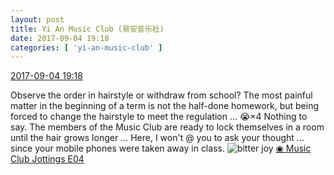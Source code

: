 ```yaml
---
layout: post
title: Yi An Music Club (易安音乐社)
date: 2017-09-04 19:18
categories: [ 'yi-an-music-club' ]
---
```


<div class="weibo-info">
  <a href="http://weibo.com/6094546964/FkhrRngFz">2017-09-04 19:18</a>
</div>

Observe the order in hairstyle or withdraw from school? The most painful matter in the beginning of a term is not the half-done homework, but being forced to change the hairstyle to meet the regulation … :sob:×4 Nothing to say. The members of the Music Club are ready to lock themselves in a room until the hair grows longer … Here, I won't @ you to ask your thought … since your mobile phones were taken away in class. ![bitter joy](http://img.t.sinajs.cn/t4/appstyle/expression/ext/normal/2c/moren_yunbei_org.png) [◉ Music Club Jottings E04](https://www.bilibili.com/video/av14168108)
